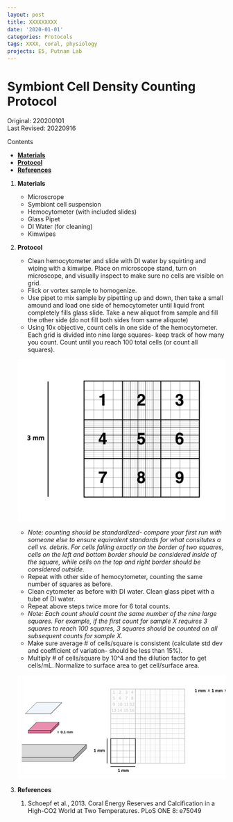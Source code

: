 ```yaml
---
layout: post
title: XXXXXXXXX
date: '2020-01-01'
categories: Protocols
tags: XXXX, coral, physiology
projects: E5, Putnam Lab
---
```


# Symbiont Cell Density Counting Protocol

Original: 220200101   
Last Revised: 20220916

Contents  
- [**Materials**](#Materials)    
- [**Protocol**](#Protocol)  
- [**References**](#References)  
 
1. <a name="Materials"></a> **Materials**
    - 	Microscrope
    -  Symbiont cell suspension
    - 	Hemocytometer (with included slides)
    - 	Glass Pipet
    - 	DI Water (for cleaning)
    -  Kimwipes

2. <a name="Protocol"></a> **Protocol**
	- Clean hemocytometer and slide with DI water by squirting and wiping with a kimwipe. Place on microscope stand, turn on microscope, and visually inspect to make sure no cells are visible on grid.
	- Flick or vortex sample to homogenize.
	- Use pipet to mix sample by pipetting up and down, then take a small amound and load one side of hemocytometer until liquid front completely fills glass slide. Take a new aliquot from sample and fill the other side (do not fill both sides from same aliquote)
	- Using 10x objective, count cells in one side of the hemocytometer. Each grid is divided into nine large squares- keep track of how many you count. Count until you reach 100 total cells (or count all squares).

	![hemacytometergrid](https://github.com/Putnam-Lab/Lab_Management/blob/master/images/Hemacytometer_grid.png)
	
	- *Note: counting should be standardized- compare your first run with someone else to ensure equivalent standards for what consitutes a cell vs. debris. For cells falling exactly on the border of two squares, cells on the left and bottom border should be considered inside of the square, while cells on the top and right border should be considered outside.* 
	- Repeat with other side of hemocytometer, counting the same number of squares as before.
	- Clean cytometer as before with DI water. Clean glass pipet with a tube of DI water.
	- Repeat above steps twice more for 6 total counts. 
	- *Note: Each count should count the same number of the nine large squares. For example, if the first count for sample X requires 3 squares to reach 100 squares, 3 squares should be counted on all subsequent counts for sample X.*
	- Make sure average # of cells/square is consistent (calculate std dev and coefficient of variation- should be less than 15%).
	- Multiply # of cells/square by 10^4 and the dilution factor to get cells/mL. Normalize to surface area to get cell/surface area.

	![hemacytometer](https://github.com/Putnam-Lab/Lab_Management/blob/master/images/Hemacytometer.png)
	


4. <a name="References"></a> **References**

    1.  Schoepf et al., 2013. Coral Energy Reserves and Calcification in a High-CO2 World at Two Temperatures. PLoS ONE 8:
    	e75049













	  
   
















	  
   
















